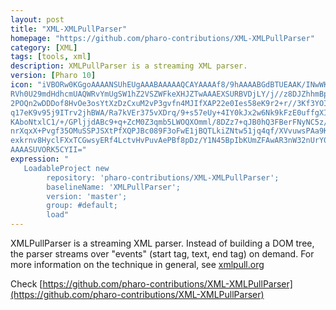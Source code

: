 ```yaml
---
layout: post
title: "XML-XMLPullParser"
homepage: "https://github.com/pharo-contributions/XML-XMLPullParser"
category: [XML]
tags: [tools, xml]
description: XMLPullParser is a streaming XML parser.
version: [Pharo 10]
icon: "iVBORw0KGgoAAAANSUhEUgAAABAAAAAQCAYAAAAf8/9hAAAABGdBTUEAAK/INwWK6QAAABl0
RVh0U29mdHdhcmUAQWRvYmUgSW1hZ2VSZWFkeXHJZTwAAAEXSURBVDjLY/j//z8DJZhhmBpg
2POQn2wDDDof8HvOe3osYtXzDzCxuM2vP3gvfn4MJIfXAP22e0Ies58eK9r2+r//3Kf3YOIh
q17eK9v95j9ITrv2jhBWA/Ra7kVEr375vXDrq/9+s57eUy+4IY0kJx2w6Nk9kFzE0uffgXIR
KAboNtxlC1/+/GPljjdABc9+q+ZcM0Z3qmb5LWOQXOmml/8DZz7+qJB0hQ3FBerFNyNC5z/9
nrXqxX+Pvgf35OMuSSPJSXtPfXQPJBc089F3oFwE1jBQTLkiZNtw51jq4qf/XVvuwsPAa9Kj
exkrnv8HyclFXxTCGwsyERf4LctvHvPuvAePBf8pDz/Y1N45BpIbKUmZFAwAR3nW32nUrY0A
AAAASUVORK5CYII="
expression: "
   LoadableProject new 
		repository: 'pharo-contributions/XML-XMLPullParser'; 
		baselineName: 'XMLPullParser'; 
		version: 'master';
		group: #default;
		load"
---
```


XMLPullParser is a streaming XML parser. Instead of building a DOM tree, the parser streams over "events" (start tag, text, end tag) on demand. For more information on the technique in general, see [xmlpull.org](https://xmlpull.org)

Check [https://github.com/pharo-contributions/XML-XMLPullParser](https://github.com/pharo-contributions/XML-XMLPullParser)